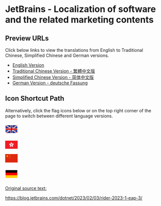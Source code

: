 # JetBrains - Localization of software and the related marketing contents

## Preview URLs 
Click below links to view the translations from English to Traditional Chinese, Simplified Chinese and German versions. 

+ [English Version](https://htmlpreview.github.io/?https://github.com/wangyat15/JetBrains/blob/main/rider-2023-1-eap-3_en.html)
+ [Traditional Chinese Version - 繁體中文版](https://htmlpreview.github.io/?https://github.com/wangyat15/JetBrains/blob/main/rider-2023-1-eap-3_zh.html)
+ [Simplified Chinese Version - 简体中文版](https://htmlpreview.github.io/?https://github.com/wangyat15/JetBrains/blob/main/rider-2023-1-eap-3_cn.html)
+ [German Version - deutsche Fassung](https://htmlpreview.github.io/?https://github.com/wangyat15/JetBrains/blob/main/rider-2023-1-eap-3_de.html)

## Icon Shortcut Path 
Alternatively, click the flag icons below or on the top right corner of the page to switch between different language versions.  

[<img src="https://github.com/wangyat15/JetBrains/blob/main/flag-en.png" width="40"/>](https://htmlpreview.github.io/?https://github.com/wangyat15/JetBrains/blob/main/rider-2023-1-eap-3_en.html)   

[<img src="https://github.com/wangyat15/JetBrains/blob/main/flag-zh.png" width="40"/>](https://htmlpreview.github.io/?https://github.com/wangyat15/JetBrains/blob/main/rider-2023-1-eap-3_zh.html)                                                                                             

[<img src="https://github.com/wangyat15/JetBrains/blob/main/flag-cn.png" width="40"/>](https://htmlpreview.github.io/?https://github.com/wangyat15/JetBrains/blob/main/rider-2023-1-eap-3_cn.html)   

[<img src="https://github.com/wangyat15/JetBrains/blob/main/flag-de.png" width="40"/>](https://htmlpreview.github.io/?https://github.com/wangyat15/JetBrains/blob/main/rider-2023-1-eap-3_de.html)   

[Original source text:](https://blog.jetbrains.com/dotnet/2023/02/03/rider-2023-1-eap-3/)

https://blog.jetbrains.com/dotnet/2023/02/03/rider-2023-1-eap-3/

